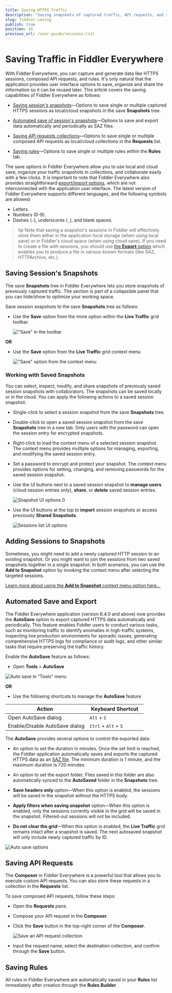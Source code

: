 ```yaml
---
title: Saving HTTPS Traffic
description: "Saving snapshots of captured traffic, API requests, and rules with the Fiddler Everywhere web-debugging proxy application."
slug: fiddler-saving
publish: true
position: 10
previous_url: /user-guide/sessions-list
---
```


# Saving Traffic in Fiddler Everywhere

With Fiddler Everywhere, you can capture and generate data like HTTPS sessions, composed API requests, and rules. It's only natural that the application provides user interface options to save, organize and share the information so it can be reused later. This article covers the saving capabilities of Fiddler Everywhere as follows:

- [Saving session's snapshots](#saving-sessions-snapshots)&mdash;Options to save single or multiple captured HTTPS sessions as local/cloud snapshots in the save **Snapshots** tree.

- [Automated save of session's snapshots](#automated-save-and-export)&mdash;Options to save and export data automatically and periodically as SAZ files.

- [Saving API requests collections](#saving-api-requests)&mdash;Options to save single or multiple composed API requests as local/cloud collections in the **Requests** list.

- [Saving rules](#saving-rules)&mdash;Options to save single or multiple rules within the **Rules** tab.

The save options in Fiddler Everywhere allow you to use local and cloud save, organize your traffic snapshots in collections, and collaborate easily with a few clicks. It is important to note that Fiddler Everywhere also provides straightforward [export/import options](slug://fiddler-export-and-import), which are not interconnected with the application user interface. The latest version of Fiddler Everywhere supports different languages, and the following symbols are allowed:

 - Letters.
 - Numbers (0-9).
 - Dashes (`-`), underscores (`_`), and blank spaces.

 >tip Note that saving a snapshot's sessions in Fiddler will effectively store them either in the application local storage (when using local save) or in Fiddler's cloud space (when using cloud save). If you need to create a file with sessions, you should use [the **Export** option](slug://fiddler-export-and-import) which enables you to produce a file in various known formats (like SAZ, HTTPArchive, etc.).

## Saving Session's Snapshots

The save **Snapshots** tree in Fiddler Everywhere lets you store snapshots of previously captured traffic. The section is part of a collapsible panel that you can hide/show to optimize your working space. 

Save session snapshots to the save **Snapshots** tree as follows:

- Use the **Save** option from the more option within the **Live Traffic** grid toolbar.

    !["Save" in the toolbar](../images/collaboration/save-toolbar.png)

**OR**

- Use the **Save** option from the **Live Traffic** grid context menu

    !["Save" option from the context menu](../images/collaboration/save-context-menu.png)

### Working with Saved Snapshots

You can select, inspect, modify, and share snapshots of previously saved session snapshots with collaborators. The snapshots can be saved locally or in the cloud. You can apply the following actions to a saved session snapshot:

- Single-click to select a session snapshot from the save **Snapshots** tree.

- Double-click to open a saved session snapshot from the save **Snapshots** tree in a new tab. Only users with the password can open the session entry for encrypted snapshots.

- Right-click to load the context menu of a selected session snapshot. The context menu provides multiple options for managing, exporting, and modifying the saved session entry. 

- Set a password to encrypt and protect your snapshot. The context menu provides options for setting, changing, and removing passwords for the saved session snapshot.

- Use the UI buttons next to a saved session snapshot to **manage users** (cloud session entries only), **share**, or **delete** saved session entries.

    ![Snapshot UI options](../images/collaboration/save-session-ui-buttons.png)
0
- Use the UI buttons at the top to **import** session snapshots or access previously **Shared Snapshots**.

    ![Sessions list UI options](../images/collaboration/save-sessions-list-button.png)

## Adding Sessions to Snapshots

Sometimes, you might need to add a newly captured HTTP session to an existing snapshot. Or you might want to join the sessions from two saved snapshots together in a single snapshot. In both scenarios, you can use the **Add to Snapshot** option by invoking the context menu after selecting the targeted sessions.

[Learn more about using the **Add to Snapshot** context menu option here...](slug://web-sessions-list#adding-session-to-snapshot)

## Automated Save and Export   

The Fiddler Everywhere application (version 6.4.0 and above) now provides the **AutoSave** option to export captured HTTPS data automatically and periodically. This feature enables Fiddler users to conduct various tasks, such as monitoring traffic to identify anomalies in high-traffic systems, inspecting live production environments for sporadic issues, generating comprehensive HTTPS logs for compliance or audit logs, and other similar tasks that require preserving the traffic history.

Enable the **AutoSave** feature as follows:

- Open **Tools** > **AutoSave**

 ![Auto save in "Tools" menu](../images/collaboration/auto-save-tools.png)

**OR**

- Use the following shortcuts to manage the **AutoSave** feature

 | Action  |  Keyboard Shortcut  |
 |---------|---------------------|
 |Open AutoSave dialog|`Alt` + `S`|
 |Enable/Disable AutoSave dialog|`Ctrl` + `Alt` + `S`|

The **AutoSave** provides several options to control the exported data:

- An option to set the duration in minutes. Once the set limit is reached, the Fiddler application automatically saves and exports the captured HTTPS data as an [SAZ file](slug://fiddler-saz-format). The minimum duration is 1 minute, and the maximum duration is 720 minutes.

- An option to set the export folder. Files saved in this folder are also automatically synced to the **AutoSaved** folder in the **Snapshots** tree.

- **Save headers only** option—When this option is enabled, the sessions will be saved in the snapshot without the HTTPS body.

- **Apply filters when saving snapshot** option—When this option is enabled, only the sessions currently visible in the grid will be saved in the snapshot. Filtered-out sessions will not be included.

- **Do not clear the grid**—When this option is enabled, the **Live Traffic** grid remains intact after a snapshot is saved. The next autosaved snapshot will only include newly captured traffic by ID. 

![Auto save options](../images/collaboration/auto-save-window.png)

## Saving API Requests

The **Composer** in Fiddler Everywhere is a powerful tool that allows you to execute custom API requests. You can also store these requests in a collection in the **Requests** list.

To save composed API requests, follow these steps:

- Open the **Requests** pane.

- Compose your API request in the **Composer**.

- Click the **Save** button in the top-right corner of the **Composer**. 

    ![Save an API request collection](../images/collaboration/save-requests-composer.png)

- Input the request name, select the destination collection, and confirm through the **Save** button.

## Saving Rules

All rules in Fiddler Everywhere are automatically saved in your **Rules** list immediately after creation through the **Rules Builder**.